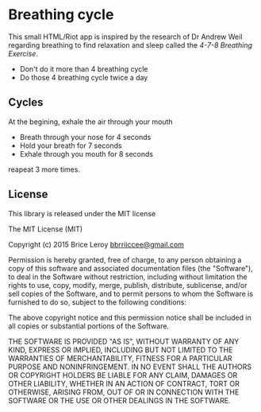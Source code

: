# Breathing cycle

This small HTML/Riot app is inspired by the research of Dr Andrew Weil
regarding breathing to find relaxation and sleep called the
*4-7-8 Breathing Exercise*.

* Don't do it more than 4 breathing cycle
* Do those 4 breathing cycle twice a day

## Cycles

At the begining, exhale the air through your mouth

* Breath through your nose for 4 seconds
* Hold your breath for 7 seconds
* Exhale through you mouth for 8 seconds

reapeat 3 more times.

## License

This library is released under the MIT license

The MIT License (MIT)

Copyright (c) 2015 Brice Leroy <bbrriiccee@gmail.com>

Permission is hereby granted, free of charge, to any person obtaining a copy
of this software and associated documentation files (the "Software"), to deal
in the Software without restriction, including without limitation the rights
to use, copy, modify, merge, publish, distribute, sublicense, and/or sell
copies of the Software, and to permit persons to whom the Software is
furnished to do so, subject to the following conditions:

The above copyright notice and this permission notice shall be included in
all copies or substantial portions of the Software.

THE SOFTWARE IS PROVIDED "AS IS", WITHOUT WARRANTY OF ANY KIND, EXPRESS OR
IMPLIED, INCLUDING BUT NOT LIMITED TO THE WARRANTIES OF MERCHANTABILITY,
FITNESS FOR A PARTICULAR PURPOSE AND NONINFRINGEMENT. IN NO EVENT SHALL THE
AUTHORS OR COPYRIGHT HOLDERS BE LIABLE FOR ANY CLAIM, DAMAGES OR OTHER
LIABILITY, WHETHER IN AN ACTION OF CONTRACT, TORT OR OTHERWISE, ARISING FROM,
OUT OF OR IN CONNECTION WITH THE SOFTWARE OR THE USE OR OTHER DEALINGS IN
THE SOFTWARE.
